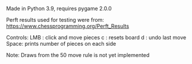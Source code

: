 
Made in Python 3.9, requires pygame 2.0.0

Perft results used for testing were from: https://www.chessprogramming.org/Perft_Results

Controls:
LMB : click and move pieces
c : resets board
d : undo last move
Space: prints number of pieces on each side

Note: Draws from the 50 move rule is not yet implemented
